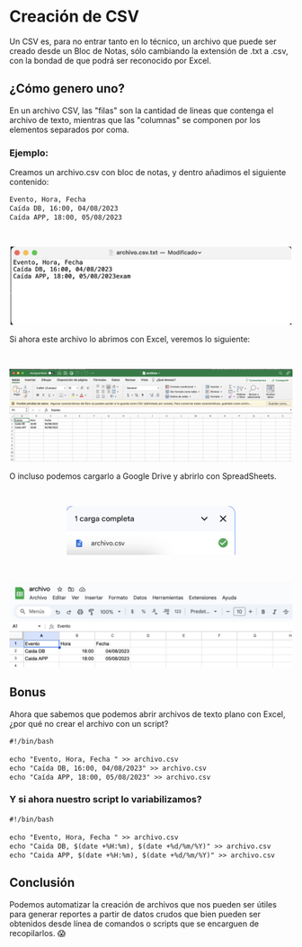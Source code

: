 # Creación de CSV

Un CSV es, para no entrar tanto en lo técnico, un archivo que puede ser creado desde un Bloc de Notas, sólo cambiando la extensión de .txt a .csv, con la bondad de que podrá ser reconocido por Excel. 

## ¿Cómo genero uno? 

En un archivo CSV, las "filas" son la cantidad de lineas que contenga el archivo de texto, mientras que las "columnas" se componen por los elementos separados por coma. 

### Ejemplo: 

Creamos un archivo.csv con bloc de notas, y dentro añadimos el siguiente contenido: 

```
Evento, Hora, Fecha 
Caída DB, 16:00, 04/08/2023
Caída APP, 18:00, 05/08/2023
```

<br>
<p align="center">
<img src="images/img-01.png" width="500">
</p>

Si ahora este archivo lo abrimos con Excel, veremos lo siguiente: 

<br>
<p align="center">
<img src="images/img-02.png" width="900">
</p>

O incluso podemos cargarlo a Google Drive y abrirlo con SpreadSheets. 

<br>
<p align="center">
<img src="images/img-04.png" width="300">
</p>

<br>
<p align="center">
<img src="images/img-03.png" width="900">
</p>

## Bonus

Ahora que sabemos que podemos abrir archivos de texto plano con Excel, ¿por qué no crear el archivo con un script? 

```
#!/bin/bash

echo "Evento, Hora, Fecha " >> archivo.csv
echo "Caída DB, 16:00, 04/08/2023" >> archivo.csv 
echo "Caída APP, 18:00, 05/08/2023" >> archivo.csv 
```

### Y si ahora nuestro script lo variabilizamos?

```
#!/bin/bash

echo "Evento, Hora, Fecha " >> archivo.csv
echo "Caida DB, $(date +%H:%m), $(date +%d/%m/%Y)" >> archivo.csv
echo "Caida APP, $(date +%H:%m), $(date +%d/%m/%Y)" >> archivo.csv
```

## Conclusión 

Podemos automatizar la creación de archivos que nos pueden ser útiles para generar reportes a partir de datos crudos que bien pueden ser obtenidos desde línea de comandos o scripts que se encarguen de recopilarlos. :scream: 